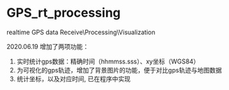 # GPS_rt_processing
realtime GPS data Receive\Processing\Visualization


2020.06.19 增加了两项功能：
1. 实时统计gps数据：精确时间（hhmmss.sss）、xy坐标（WGS84）
2. 为可视化的gps轨迹，增加了背景图片的功能，便于对比gps轨迹与地图数据
3. 统计坐标，以及对应时间, 已在程序中实现

